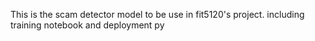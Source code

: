 This is the scam detector model to be use in fit5120's project. including training notebook and deployment py
